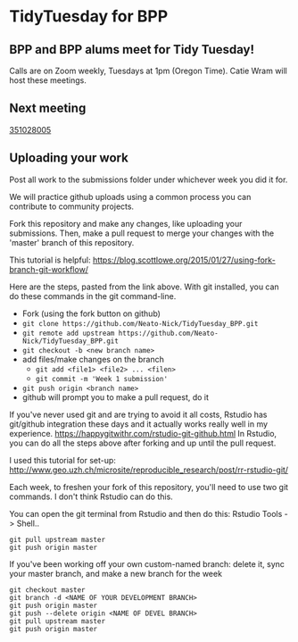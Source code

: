 # TidyTuesday for BPP
## BPP and BPP alums meet for Tidy Tuesday!

Calls are on Zoom weekly, Tuesdays at 1pm (Oregon Time).
Catie Wram will host these meetings.

## Next meeting

[351028005](https://oregonstate.zoom.us/j/351028005)

## Uploading your work
Post all work to the submissions folder under whichever week you did it for.

We will practice github uploads using a common process you can contribute to community projects.

Fork this repository and make any changes, like uploading your submissions.
Then, make a pull request to merge your changes with the 'master' branch of this repository.

This tutorial is helpful:
https://blog.scottlowe.org/2015/01/27/using-fork-branch-git-workflow/

Here are the steps, pasted from the link above.
With git installed, you can do these commands in the git command-line.
* Fork (using the fork button on github)
* `git clone https://github.com/Neato-Nick/TidyTuesday_BPP.git`
* `git remote add upstream https://github.com/Neato-Nick/TidyTuesday_BPP.git`
* `git checkout -b <new branch name>`
* add files/make changes on the branch
  * `git add <file1> <file2> ... <filen>`
  * `git commit -m 'Week 1 submission'`
* `git push origin <branch name>`
* github will prompt you to make a pull request, do it

If you've never used git and are trying to avoid it all costs, Rstudio has git/github integration these days and it actually works really well in my experience.
https://happygitwithr.com/rstudio-git-github.html
In Rstudio, you can do all the steps above after forking and up until the pull request.

I used this tutorial for set-up:
http://www.geo.uzh.ch/microsite/reproducible_research/post/rr-rstudio-git/

Each week, to freshen your fork of this repository, you'll need to use two git commands.
I don't think Rstudio can do this.

You can open the git terminal from Rstudio and then do this:
Rstudio Tools -> Shell..
```
git pull upstream master
git push origin master
```

If you've been working off your own custom-named branch: delete it, sync your master branch, and make a new branch for the week
```
git checkout master
git branch -d <NAME OF YOUR DEVELOPMENT BRANCH>
git push origin master
git push --delete origin <NAME OF DEVEL BRANCH>
git pull upstream master
git push origin master
```
